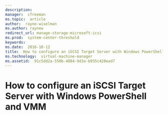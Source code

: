 ```yaml
---
description:  
manager:  cfreeman
ms.topic:  article
author:  rayne-wiselman
ms.author: raynew
redirect_url: manage-storage-microsoft-icsi
ms.prod:  system-center-threshold
keywords:  
ms.date:  2016-10-12
title:  How to configure an iSCSI Target Server with Windows PowerShell and VMM
ms.technology:  virtual-machine-manager
ms.assetid:  91c5dd2a-550b-4884-9d3a-b935c428ead7
---
```


# How to configure an iSCSI Target Server with Windows PowerShell and VMM
